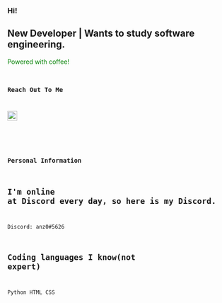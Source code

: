 ### Hi!

## New Developer | Wants to study software engineering.

<font color="green">Powered with coffee! <code /> </font>

### Reach Out To Me

[<img width="22" src="https://unpkg.com/simple-icons@v5/icons/telegram.svg" align="left" />][telegram]

<br />
<br />

### Personal Information
## I'm online at Discord every day, so here is my Discord.
Discord: anz0#5626
## Coding languages I know(not expert)
Python
HTML
CSS


[telegram]: https://t.me/Anzoix
